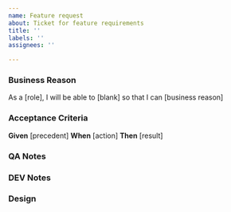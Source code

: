 ```yaml
---
name: Feature request
about: Ticket for feature requirements
title: ''
labels: ''
assignees: ''

---
```


### Business Reason
As a [role], I will be able to [blank] so that I can [business reason]

### Acceptance Criteria
**Given** [precedent]
**When** [action]
**Then** [result]

### QA Notes

### DEV Notes

### Design
